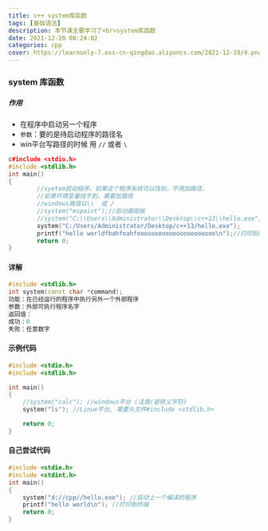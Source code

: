 ```yaml
---
title: c++ system库函数
tags: [基础语法]
description: 本节课主要学习了<br>system库函数
date: 2021-12-20 00:24:02
categories: cpp
cover: https://learnonly-7.oss-cn-qingdao.aliyuncs.com/2021-12-19/4.png
---
```

### system 库函数

##### 作用

- 在程序中启动另一个程序
- `参数`：要的是待启动程序的路径名
- win平台写路径的时候 用 `//` 或者 `\`

```c++
c#include <stdio.h>
#include <stdlib.h>
int main()
{
        //syetem启动程序，如果这个程序系统可以找到，不用加路径，
        //如果环境变量找不到，需要加路径
        //windows路径以\\  或 /
        //system("mspaint");//启动画图板
        //system("C:\\Users\\Administrator\\Desktop\\c++13\\hello.exe");
        system("C:/Users/Administrator/Desktop/c++13/hello.exe");
        printf("hello worldfbahfoahfoooooooooooooooooooooo\n");//打印到终端
        return 0;
}
```

#### 详解

```c++
#include <stdlib.h>
int system(const char *command);
功能：在已经运行的程序中执行另外一个外部程序
参数：外部可执行程序名字
返回值：
成功：0
失败：任意数字
```

#### 示例代码

```c++
#include <stdio.h>
#include <stdlib.h>

int main()
{
	//system("calc"); //windows平台 (注意/是转义字符)
	system("ls"); //Linux平台, 需要头文件#include <stdlib.h>

	return 0;
}
```

#### 自己尝试代码

```c++
#include <stdio.h>
#include <stdint.h>
int main()
{
	system("d://cpp//hello.exe"); //启动上一个编译的程序
	printf("hello world\n"); //打印到终端
	return 0;
}
```

